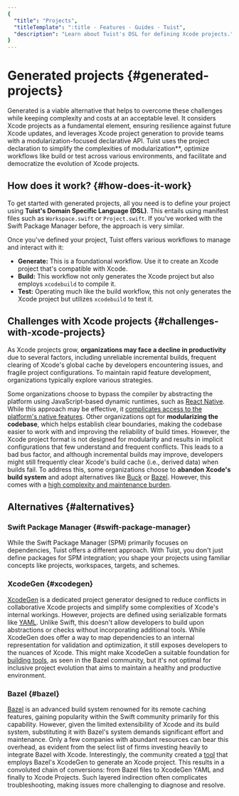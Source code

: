 ```yaml
---
{
  "title": "Projects",
  "titleTemplate": ":title · Features · Guides · Tuist",
  "description": "Learn about Tuist's DSL for defining Xcode projects."
}
---
```

# Generated projects {#generated-projects}

Generated is a viable alternative that helps to overcome these challenges while
keeping complexity and costs at an acceptable level. It considers Xcode projects
as a fundamental element, ensuring resilience against future Xcode updates, and
leverages Xcode project generation to provide teams with a
modularization-focused declarative API. Tuist uses the project declaration to
simplify the complexities of modularization**, optimize workflows like build or
test across various environments, and facilitate and democratize the evolution
of Xcode projects.

## How does it work? {#how-does-it-work}

To get started with generated projects, all you need is to define your project
using **Tuist's Domain Specific Language (DSL)**. This entails using manifest
files such as `Workspace.swift` or `Project.swift`. If you've worked with the
Swift Package Manager before, the approach is very similar.

Once you've defined your project, Tuist offers various workflows to manage and
interact with it:

- **Generate:** This is a foundational workflow. Use it to create an Xcode
  project that's compatible with Xcode.
- **<LocalizedLink href="/guides/features/build">Build</LocalizedLink>:** This
  workflow not only generates the Xcode project but also employs `xcodebuild` to
  compile it.
- **<LocalizedLink href="/guides/features/test">Test</LocalizedLink>:**
  Operating much like the build workflow, this not only generates the Xcode
  project but utilizes `xcodebuild` to test it.

## Challenges with Xcode projects {#challenges-with-xcode-projects}

As Xcode projects grow, **organizations may face a decline in productivity** due
to several factors, including unreliable incremental builds, frequent clearing
of Xcode's global cache by developers encountering issues, and fragile project
configurations. To maintain rapid feature development, organizations typically
explore various strategies.

Some organizations choose to bypass the compiler by abstracting the platform
using JavaScript-based dynamic runtimes, such as [React
Native](https://reactnative.dev/). While this approach may be effective, it
[complicates access to the platform's native
features](https://shopify.engineering/building-app-clip-react-native). Other
organizations opt for **modularizing the codebase**, which helps establish clear
boundaries, making the codebase easier to work with and improving the
reliability of build times. However, the Xcode project format is not designed
for modularity and results in implicit configurations that few understand and
frequent conflicts. This leads to a bad bus factor, and although incremental
builds may improve, developers might still frequently clear Xcode's build cache
(i.e., derived data) when builds fail. To address this, some organizations
choose to **abandon Xcode's build system** and adopt alternatives like
[Buck](https://buck.build/) or [Bazel](https://bazel.build/). However, this
comes with a [high complexity and maintenance
burden](https://bazel.build/migrate/xcode).


## Alternatives {#alternatives}

### Swift Package Manager {#swift-package-manager}

While the Swift Package Manager (SPM) primarily focuses on dependencies, Tuist
offers a different approach. With Tuist, you don't just define packages for SPM
integration; you shape your projects using familiar concepts like projects,
workspaces, targets, and schemes.

### XcodeGen {#xcodegen}

[XcodeGen](https://github.com/yonaskolb/XcodeGen) is a dedicated project
generator designed to reduce conflicts in collaborative Xcode projects and
simplify some complexities of Xcode's internal workings. However, projects are
defined using serializable formats like [YAML](https://yaml.org/). Unlike Swift,
this doesn't allow developers to build upon abstractions or checks without
incorporating additional tools. While XcodeGen does offer a way to map
dependencies to an internal representation for validation and optimization, it
still exposes developers to the nuances of Xcode. This might make XcodeGen a
suitable foundation for [building
tools](https://github.com/MobileNativeFoundation/rules_xcodeproj), as seen in
the Bazel community, but it's not optimal for inclusive project evolution that
aims to maintain a healthy and productive environment.

### Bazel {#bazel}

[Bazel](https://bazel.build) is an advanced build system renowned for its remote
caching features, gaining popularity within the Swift community primarily for
this capability. However, given the limited extensibility of Xcode and its build
system, substituting it with Bazel's system demands significant effort and
maintenance. Only a few companies with abundant resources can bear this
overhead, as evident from the select list of firms investing heavily to
integrate Bazel with Xcode. Interestingly, the community created a
[tool](https://github.com/MobileNativeFoundation/rules_xcodeproj) that employs
Bazel's XcodeGen to generate an Xcode project. This results in a convoluted
chain of conversions: from Bazel files to XcodeGen YAML and finally to Xcode
Projects. Such layered indirection often complicates troubleshooting, making
issues more challenging to diagnose and resolve.
